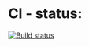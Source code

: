 # CI - status:
[![Build status](https://ci.appveyor.com/api/projects/status/m3h71fhhwu142f7r?svg=true)](https://ci.appveyor.com/project/Dmitruzd21/testmode)
